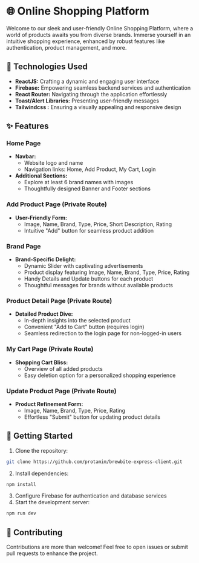 # 🌐 Online Shopping Platform

Welcome to our sleek and user-friendly Online Shopping Platform, where a world of products awaits you from diverse brands. Immerse yourself in an intuitive shopping experience, enhanced by robust features like authentication, product management, and more.

## 🚀 Technologies Used

- **ReactJS:** Crafting a dynamic and engaging user interface
- **Firebase:** Empowering seamless backend services and authentication
- **React Router:** Navigating through the application effortlessly
- **Toast/Alert Libraries:** Presenting user-friendly messages
- **Tailwindcss :** Ensuring a visually appealing and responsive design

## ✨ Features

### Home Page

- **Navbar:**
  - Website logo and name
  - Navigation links: Home, Add Product, My Cart, Login
- **Additional Sections:**
  - Explore at least 6 brand names with images
  - Thoughtfully designed Banner and Footer sections

### Add Product Page (Private Route)

- **User-Friendly Form:**
  - Image, Name, Brand, Type, Price, Short Description, Rating
  - Intuitive "Add" button for seamless product addition

### Brand Page

- **Brand-Specific Delight:**
  - Dynamic Slider with captivating advertisements
  - Product display featuring Image, Name, Brand, Type, Price, Rating
  - Handy Details and Update buttons for each product
  - Thoughtful messages for brands without available products

### Product Detail Page (Private Route)

- **Detailed Product Dive:**
  - In-depth insights into the selected product
  - Convenient "Add to Cart" button (requires login)
  - Seamless redirection to the login page for non-logged-in users

### My Cart Page (Private Route)

- **Shopping Cart Bliss:**
  - Overview of all added products
  - Easy deletion option for a personalized shopping experience

### Update Product Page (Private Route)

- **Product Refinement Form:**
  - Image, Name, Brand, Type, Price, Rating
  - Effortless "Submit" button for updating product details

## 🚀 Getting Started

1. Clone the repository:

```bash
git clone https://github.com/protamim/brewbite-express-client.git
 ```

2. Install dependencies: 
```bash
npm install
```

3. Configure Firebase for authentication and database services
4. Start the development server:
```bash
npm run dev
```

## 🤝 Contributing

Contributions are more than welcome! Feel free to open issues or submit pull requests to enhance the project.
